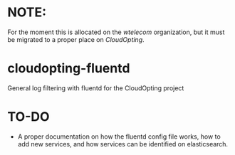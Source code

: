 # NOTE:

For the moment this is allocated on the _wtelecom_ organization, but it must be migrated to a proper place on _CloudOpting_.

# cloudopting-fluentd
General log filtering with fluentd for the CloudOpting project

# TO-DO

- A proper documentation on how the fluentd config file works, how to add new services, and how services can be identified on elasticsearch.
